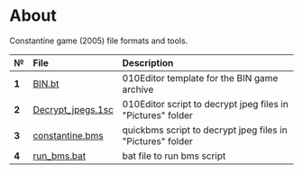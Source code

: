 # About
Constantine game (2005) file formats and tools.

| № | File|    Description   |
| :-- | :------- | :-- |
|  **1**  | [BIN.bt](https://github.com/AlexKimov/constantine-file-formats/blob/master/BIN.bt)  |  010Editor template for the BIN game archive  |
|  **2**  | [Decrypt_jpegs.1sc](https://github.com/AlexKimov/constantine-file-formats/blob/master/Decrypt_jpegs.1sc)  | 010Editor  script to decrypt jpeg files in "Pictures" folder  |
|  **3**  | [constantine.bms](https://github.com/AlexKimov/constantine-file-formats/blob/master/constantine.bms)  | quickbms script to decrypt jpeg files in "Pictures" folder |
|  **4**  | [run_bms.bat](https://github.com/AlexKimov/constantine-file-formats/blob/master/run_bms.bats)  | bat file to run bms script |
